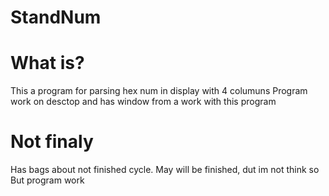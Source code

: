 # StandNum

# What is?
This a program for parsing hex num in display with 4 columuns
Program work on desctop and has window from a work with this program

# Not finaly
Has bags about not finished cycle. May will be finished, dut im not think so
But program work

